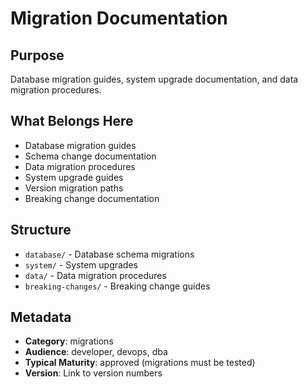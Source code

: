 # Migration Documentation

## Purpose
Database migration guides, system upgrade documentation, and data migration procedures.

## What Belongs Here
- Database migration guides
- Schema change documentation
- Data migration procedures
- System upgrade guides
- Version migration paths
- Breaking change documentation

## Structure
- `database/` - Database schema migrations
- `system/` - System upgrades
- `data/` - Data migration procedures
- `breaking-changes/` - Breaking change guides

## Metadata
- **Category**: migrations
- **Audience**: developer, devops, dba
- **Typical Maturity**: approved (migrations must be tested)
- **Version**: Link to version numbers
